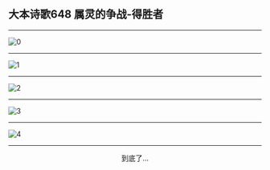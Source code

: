 
## 大本诗歌648 属灵的争战-得胜者
        
<div id="aplayer0"></div>

---

<img alt="0" data-original="/data/d0647/0.png">

---

<img alt="1" data-original="/data/d0647/1.png">

---

<img alt="2" data-original="/data/d0647/2.png">

---

<img alt="3" data-original="/data/d0647/3.png">

---

<img alt="4" data-original="/data/d0647/4.png">

---

<p style="text-align: center">到底了...</p>

<script src="/js/dist-view.js"></script>

<script>
MAIN.id = 'd0647';
        
const ap0 = new APlayer({
    container: document.getElementById('aplayer0'),
    volume: 1,
    loop: 'none',
    preload: 'none',
    audio: [{
        name: '大本诗歌648.mp3',
        artist: '大本诗歌',
        url: 'https://res.wx.qq.com/voice/getvoice?mediaid=MzI0NTk3MDM5M18yMjQ3NDk1ODYy',
        cover: '/favicon'
    }]
});
</script>
